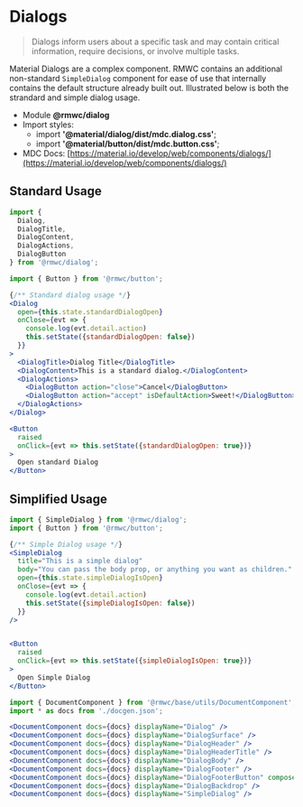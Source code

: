 # Dialogs

> Dialogs inform users about a specific task and may contain critical information, require decisions, or involve multiple tasks.

Material Dialogs are a complex component. RMWC contains an additional non-standard `SimpleDialog` component for ease of use that internally contains the default structure already built out. Illustrated below is both the strandard and simple dialog usage.

- Module **@rmwc/dialog**
- Import styles:
  - import **'@material/dialog/dist/mdc.dialog.css'**;
  - import **'@material/button/dist/mdc.button.css'**;
- MDC Docs: [https://material.io/develop/web/components/dialogs/](https://material.io/develop/web/components/dialogs/)

## Standard Usage

```jsx render
import {
  Dialog,
  DialogTitle,
  DialogContent,
  DialogActions,
  DialogButton
} from '@rmwc/dialog';

import { Button } from '@rmwc/button';

{/** Standard dialog usage */}
<Dialog
  open={this.state.standardDialogOpen}
  onClose={evt => {
    console.log(evt.detail.action)
    this.setState({standardDialogOpen: false})
  }}
>    
  <DialogTitle>Dialog Title</DialogTitle>
  <DialogContent>This is a standard dialog.</DialogContent>
  <DialogActions>
    <DialogButton action="close">Cancel</DialogButton>
    <DialogButton action="accept" isDefaultAction>Sweet!</DialogButton>
  </DialogActions>
</Dialog>

<Button
  raised
  onClick={evt => this.setState({standardDialogOpen: true})}
>
  Open standard Dialog
</Button>
```

## Simplified Usage

```jsx render
import { SimpleDialog } from '@rmwc/dialog';
import { Button } from '@rmwc/button';

{/** Simple Dialog usage */}
<SimpleDialog
  title="This is a simple dialog"
  body="You can pass the body prop, or anything you want as children."
  open={this.state.simpleDialogIsOpen}
  onClose={evt => {
    console.log(evt.detail.action)
    this.setState({simpleDialogIsOpen: false})
  }}
/>


<Button
  raised
  onClick={evt => this.setState({simpleDialogIsOpen: true})}
>
  Open Simple Dialog
</Button>
```

```jsx renderOnly
import { DocumentComponent } from '@rmwc/base/utils/DocumentComponent';
import * as docs from './docgen.json';

<DocumentComponent docs={docs} displayName="Dialog" />
<DocumentComponent docs={docs} displayName="DialogSurface" />
<DocumentComponent docs={docs} displayName="DialogHeader" />
<DocumentComponent docs={docs} displayName="DialogHeaderTitle" />
<DocumentComponent docs={docs} displayName="DialogBody" />
<DocumentComponent docs={docs} displayName="DialogFooter" />
<DocumentComponent docs={docs} displayName="DialogFooterButton" composes={['Button']} />
<DocumentComponent docs={docs} displayName="DialogBackdrop" />
<DocumentComponent docs={docs} displayName="SimpleDialog" />
```
